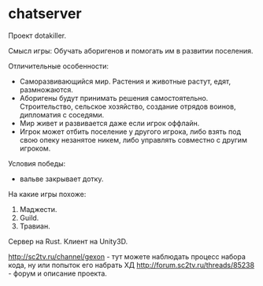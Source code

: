 # chatserver
Проект dotakiller.

Смысл игры:
Обучать аборигенов и помогать им в развитии поселения.

Отличительные особенности:
- Саморазвивающийся мир. Растения и животные растут, едят, размножаются.
- Аборигены будут принимать решения самостоятельно. Строительство, сельское хозяйство, создание отрядов воинов, дипломатия с соседями.
- Мир живет и развивается даже если игрок оффлайн.
- Игрок может отбить поселение у другого игрока, либо взять под свою опеку незанятое никем, либо управлять совместно с другим игроком.

Условия победы:
- вальве закрывает дотку.

На какие игры похоже:
1. Маджести.
2. Guild.
3. Травиан.

Сервер на Rust.
Клиент на Unity3D.


http://sc2tv.ru/channel/gexon - тут можете наблюдать процесс набора кода, ну или попыток его набрать ХД
http://forum.sc2tv.ru/threads/85238 - форум и описание проекта.
